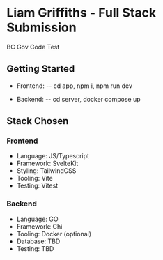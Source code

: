 # Liam Griffiths - Full Stack Submission
BC Gov Code Test

## Getting Started
- Frontend:
  -- cd app, npm i, npm run dev

- Backend:
  -- cd server, docker compose up

## Stack Chosen
### Frontend
- Language: JS/Typescript
- Framework: SvelteKit
- Styling: TailwindCSS
- Tooling: Vite
- Testing: Vitest

### Backend
- Language: GO
- Framework: Chi
- Tooling: Docker (optional)
- Database: TBD
- Testing: TBD
